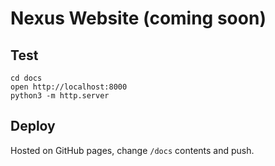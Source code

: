 # Nexus Website (coming soon)

## Test

```
cd docs
open http://localhost:8000
python3 -m http.server
```

## Deploy

Hosted on GitHub pages, change `/docs` contents and push.